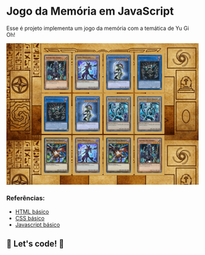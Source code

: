 # Jogo da Memória em JavaScript

Esse é projeto implementa um jogo da memória com a temática de Yu Gi Oh!

![screenshot](screenshot.png?raw=true './img/screenshot')

### Referências:

- [HTML básico](https://www.w3schools.com/html/)
- [CSS básico](https://developer.mozilla.org/pt-BR/docs/Web/CSS)
- [Javascript básico](https://developer.mozilla.org/pt-BR/docs/Web/JavaScript)

## 🚀 Let's code! 🚀
